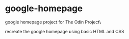 # google-homepage
google homepage project for The Odin Project\

recreate the google homepage using basic HTML and CSS
